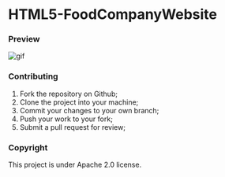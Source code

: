 # HTML5-FoodCompanyWebsite

### Preview

![gif](https://thumbs.gfycat.com/DemandingDelayedAmethystsunbird-size_restricted.gif)

### Contributing

1. Fork the repository on Github;
2. Clone the project into your machine;
3. Commit your changes to your own branch;
4. Push your work to your fork;
5. Submit a pull request for review;

### Copyright

This project is under Apache 2.0 license.

